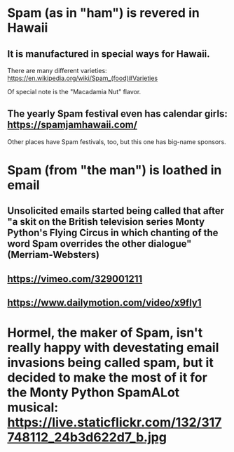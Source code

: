 # Spam (as in "ham") is revered in Hawaii

## It is manufactured in special ways for Hawaii.   

There are many different varieties: https://en.wikipedia.org/wiki/Spam_(food)#Varieties

Of special note is the "Macadamia Nut" flavor.

## The yearly Spam festival even has calendar girls: https://spamjamhawaii.com/

Other places have Spam festivals, too, but this one has big-name sponsors.

# Spam (from "the man") is loathed in email

## Unsolicited emails started being called that after "a skit on the British television series Monty Python's Flying Circus in which chanting of the word Spam overrides the other dialogue" (Merriam-Websters)

## https://vimeo.com/329001211
## https://www.dailymotion.com/video/x9fly1

# Hormel, the maker of Spam, isn't really happy with devestating email invasions being called spam, but it decided to make the most of it for the Monty Python SpamALot musical: https://live.staticflickr.com/132/317748112_24b3d622d7_b.jpg

